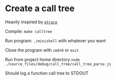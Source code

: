 # Create a call tree

Heavily inspired by [`etrace`](http://ndevilla.free.fr/etrace/)

Compile:
`make calltree`

Run program:
`./minishell` with whatever you want

Close the program with `cmd+D` or `exit`

Run from project home directory
`node ./source_files/debug/call_tree/call_tree_parse.js`

Should log a function call tree to STDOUT
